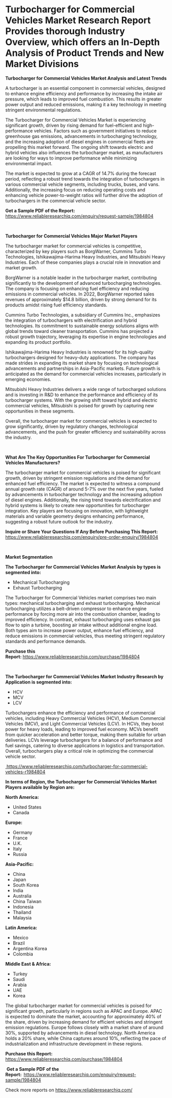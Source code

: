 <p><h1>Turbocharger for Commercial Vehicles Market Research Report Provides thorough Industry Overview, which offers an In-Depth Analysis of Product Trends and New Market Divisions</h1></p><p><strong>Turbocharger for Commercial Vehicles Market Analysis and Latest Trends</strong></p>
<p><p>A turbocharger is an essential component in commercial vehicles, designed to enhance engine efficiency and performance by increasing the intake air pressure, which leads to improved fuel combustion. This results in greater power output and reduced emissions, making it a key technology in meeting stringent environmental regulations.</p><p>The Turbocharger for Commercial Vehicles Market is experiencing significant growth, driven by rising demand for fuel-efficient and high-performance vehicles. Factors such as government initiatives to reduce greenhouse gas emissions, advancements in turbocharging technology, and the increasing adoption of diesel engines in commercial fleets are propelling this market forward. The ongoing shift towards electric and hybrid vehicles also influences the turbocharger market, as manufacturers are looking for ways to improve performance while minimizing environmental impact.</p><p>The market is expected to grow at a CAGR of 14.7% during the forecast period, reflecting a robust trend towards the integration of turbochargers in various commercial vehicle segments, including trucks, buses, and vans. Additionally, the increasing focus on reducing operating costs and enhancing vehicle power-to-weight ratios will further drive the adoption of turbochargers in the commercial vehicle sector.</p></p>
<p><strong>Get a Sample PDF of the Report:&nbsp;</strong> <a href="https://www.reliableresearchiq.com/enquiry/request-sample/1984804?utm_campaign=2463&utm_medium=2&utm_source=Github&utm_content=ia&utm_term=31032025&utm_id=turbocharger-for-commercial-vehicles">https://www.reliableresearchiq.com/enquiry/request-sample/1984804</a></p>
<p>&nbsp;</p>
<p><strong>Turbocharger for Commercial Vehicles Major Market Players</strong></p>
<p><p>The turbocharger market for commercial vehicles is competitive, characterized by key players such as BorgWarner, Cummins Turbo Technologies, Ishikawajima-Harima Heavy Industries, and Mitsubishi Heavy Industries. Each of these companies plays a crucial role in innovation and market growth.</p><p>BorgWarner is a notable leader in the turbocharger market, contributing significantly to the development of advanced turbocharging technologies. The company is focusing on enhancing fuel efficiency and reducing emissions in commercial vehicles. In 2022, BorgWarner reported sales revenues of approximately $14.8 billion, driven by strong demand for its products amidst rising fuel efficiency standards.</p><p>Cummins Turbo Technologies, a subsidiary of Cummins Inc., emphasizes the integration of turbochargers with electrification and hybrid technologies. Its commitment to sustainable energy solutions aligns with global trends toward cleaner transportation. Cummins has projected a robust growth trajectory, leveraging its expertise in engine technologies and expanding its product portfolio.</p><p>Ishikawajima-Harima Heavy Industries is renowned for its high-quality turbochargers designed for heavy-duty applications. The company has made strides in expanding its market share by focusing on technological advancements and partnerships in Asia-Pacific markets. Future growth is anticipated as the demand for commercial vehicles increases, particularly in emerging economies.</p><p>Mitsubishi Heavy Industries delivers a wide range of turbocharged solutions and is investing in R&D to enhance the performance and efficiency of its turbocharger systems. With the growing shift toward hybrid and electric commercial vehicles, Mitsubishi is poised for growth by capturing new opportunities in these segments.</p><p>Overall, the turbocharger market for commercial vehicles is expected to grow significantly, driven by regulatory changes, technological advancements, and the push for greater efficiency and sustainability across the industry.</p></p>
<p>&nbsp;</p>
<p><strong>What Are The Key Opportunities For Turbocharger for Commercial Vehicles Manufacturers?</strong></p>
<p><p>The turbocharger market for commercial vehicles is poised for significant growth, driven by stringent emission regulations and the demand for enhanced fuel efficiency. The market is expected to witness a compound annual growth rate (CAGR) of around 5-7% over the next five years, fueled by advancements in turbocharger technology and the increasing adoption of diesel engines. Additionally, the rising trend towards electrification and hybrid systems is likely to create new opportunities for turbocharger integration. Key players are focusing on innovation, with lightweight materials and variable geometry designs enhancing performance, suggesting a robust future outlook for the industry.</p></p>
<p><strong>Inquire or Share Your Questions If Any Before Purchasing This Report:</strong> <a href="https://www.reliableresearchiq.com/enquiry/pre-order-enquiry/1984804?utm_campaign=2463&utm_medium=2&utm_source=Github&utm_content=ia&utm_term=31032025&utm_id=turbocharger-for-commercial-vehicles">https://www.reliableresearchiq.com/enquiry/pre-order-enquiry/1984804</a></p>
<p>&nbsp;</p>
<p><strong>Market Segmentation</strong></p>
<p><strong>The Turbocharger for Commercial Vehicles Market Analysis by types is segmented into:</strong></p>
<p><ul><li>Mechanical Turbocharging</li><li>Exhaust Turbocharging</li></ul></p>
<p><p>The Turbocharger for Commercial Vehicles market comprises two main types: mechanical turbocharging and exhaust turbocharging. Mechanical turbocharging utilizes a belt-driven compressor to enhance engine performance by forcing more air into the combustion chamber, leading to improved efficiency. In contrast, exhaust turbocharging uses exhaust gas flow to spin a turbine, boosting air intake without additional engine load. Both types aim to increase power output, enhance fuel efficiency, and reduce emissions in commercial vehicles, thus meeting stringent regulatory standards and performance demands.</p></p>
<p><strong>Purchase this Report:&nbsp;</strong><a href="https://www.reliableresearchiq.com/purchase/1984804?utm_campaign=2463&utm_medium=2&utm_source=Github&utm_content=ia&utm_term=31032025&utm_id=turbocharger-for-commercial-vehicles">https://www.reliableresearchiq.com/purchase/1984804</a></p>
<p>&nbsp;</p>
<p><strong>The Turbocharger for Commercial Vehicles Market Industry Research by Application is segmented into:</strong></p>
<p><ul><li>HCV</li><li>MCV</li><li>LCV</li></ul></p>
<p><p>Turbochargers enhance the efficiency and performance of commercial vehicles, including Heavy Commercial Vehicles (HCV), Medium Commercial Vehicles (MCV), and Light Commercial Vehicles (LCV). In HCVs, they boost power for heavy loads, leading to improved fuel economy. MCVs benefit from quicker acceleration and better torque, making them suitable for urban deliveries. LCVs leverage turbochargers for a balance of performance and fuel savings, catering to diverse applications in logistics and transportation. Overall, turbochargers play a critical role in optimizing the commercial vehicle sector.</p></p>
<p><a href="https://www.reliableresearchiq.com/turbocharger-for-commercial-vehicles-r1984804?utm_campaign=2463&utm_medium=2&utm_source=Github&utm_content=ia&utm_term=31032025&utm_id=turbocharger-for-commercial-vehicles">&nbsp;https://www.reliableresearchiq.com/turbocharger-for-commercial-vehicles-r1984804</a></p>
<p><strong>In terms of Region, the Turbocharger for Commercial Vehicles Market Players available by Region are:</strong></p>
<p>
    <p> <strong> North America: </strong>
        <ul>
            <li>United States</li>
            <li>Canada</li>
        </ul>
        </p> 
    <p> <strong> Europe: </strong>
        <ul>
            <li>Germany</li>
            <li>France</li>
            <li>U.K.</li>
            <li>Italy</li>
            <li>Russia</li>
        </ul>
        </p> 
    <p> <strong> Asia-Pacific: </strong>
        <ul>
            <li>China</li>
            <li>Japan</li>
            <li>South Korea</li>
            <li>India</li>
            <li>Australia</li>
            <li>China Taiwan</li>
            <li>Indonesia</li>
            <li>Thailand</li>
            <li>Malaysia</li>
        </ul>
        </p> 
    <p> <strong> Latin America: </strong>
        <ul>
            <li>Mexico</li>
            <li>Brazil</li>
            <li>Argentina Korea</li>
            <li>Colombia</li>
        </ul>
        </p> 
    <p> <strong> Middle East & Africa: </strong>
        <ul>
            <li>Turkey</li>
            <li>Saudi</li>
            <li>Arabia</li>
            <li>UAE</li>
            <li>Korea</li>
        </ul>
    </p>
    </p>
<p><p>The global turbocharger market for commercial vehicles is poised for significant growth, particularly in regions such as APAC and Europe. APAC is expected to dominate the market, accounting for approximately 40% of the share, driven by increasing demand for efficient vehicles and stringent emission regulations. Europe follows closely with a market share of around 30%, supported by advancements in diesel technology. North America holds a 20% share, while China captures around 10%, reflecting the pace of industrialization and infrastructure development in these regions.</p></p>
<p><strong>Purchase this Report: </strong><a href="https://www.reliableresearchiq.com/purchase/1984804?utm_campaign=2463&utm_medium=2&utm_source=Github&utm_content=ia&utm_term=31032025&utm_id=turbocharger-for-commercial-vehicles">https://www.reliableresearchiq.com/purchase/1984804</a></p>
<p>&nbsp;<strong>Get a Sample PDF of the Report:&nbsp;&nbsp;</strong><a href="https://www.reliableresearchiq.com/enquiry/request-sample/1984804?utm_campaign=2463&utm_medium=2&utm_source=Github&utm_content=ia&utm_term=31032025&utm_id=turbocharger-for-commercial-vehicles">https://www.reliableresearchiq.com/enquiry/request-sample/1984804</a></p>
<p><strong></strong></p>
<p>Check more reports on <a href="https://www.reliableresearchiq.com/?utm_campaign=2463&utm_medium=2&utm_source=Github&utm_content=ia&utm_term=31032025&utm_id=turbocharger-for-commercial-vehicles">https://www.reliableresearchiq.com/</a></p>